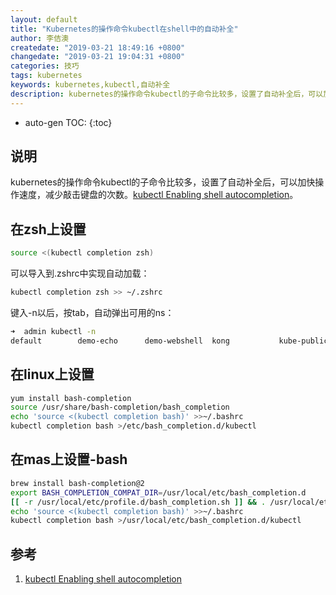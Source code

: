 ```yaml
---
layout: default
title: "Kubernetes的操作命令kubectl在shell中的自动补全"
author: 李佶澳
createdate: "2019-03-21 18:49:16 +0800"
changedate: "2019-03-21 19:04:31 +0800"
categories: 技巧
tags: kubernetes
keywords: kubernetes,kubectl,自动补全
description: kubernetes的操作命令kubectl的子命令比较多，设置了自动补全后，可以加快操作速度，
---
```


* auto-gen TOC:
{:toc}

## 说明

kubernetes的操作命令kubectl的子命令比较多，设置了自动补全后，可以加快操作速度，减少敲击键盘的次数。[kubectl Enabling shell autocompletion][1]。

## 在zsh上设置

```sh
source <(kubectl completion zsh)
```

可以导入到.zshrc中实现自动加载：

```sh
kubectl completion zsh >> ~/.zshrc
```

键入-n以后，按tab，自动弹出可用的ns：

```sh
➜  admin kubectl -n
default        demo-echo      demo-webshell  kong           kube-public    kube-system
```

## 在linux上设置

```sh
yum install bash-completion
source /usr/share/bash-completion/bash_completion
echo 'source <(kubectl completion bash)' >>~/.bashrc
kubectl completion bash >/etc/bash_completion.d/kubectl
```

## 在mas上设置-bash

```sh
brew install bash-completion@2
export BASH_COMPLETION_COMPAT_DIR=/usr/local/etc/bash_completion.d
[[ -r /usr/local/etc/profile.d/bash_completion.sh ]] && . /usr/local/etc/profile.d/bash_completion.sh
echo 'source <(kubectl completion bash)' >>~/.bashrc
kubectl completion bash >/usr/local/etc/bash_completion.d/kubectl
```

## 参考

1. [kubectl Enabling shell autocompletion][1]

[1]: https://kubernetes.io/docs/tasks/tools/install-kubectl/#enabling-shell-autocompletion  "Enabling shell autocompletion"
